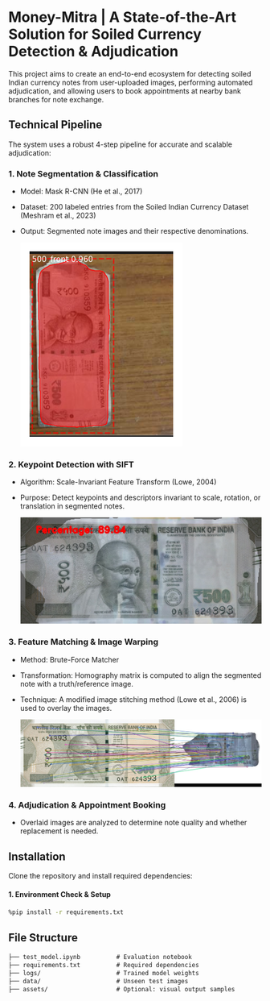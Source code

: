 # Money-Mitra | A State-of-the-Art Solution for Soiled Currency Detection & Adjudication

This project aims to create an end-to-end ecosystem for detecting soiled Indian currency notes from user-uploaded images, performing automated adjudication, and allowing users to book appointments at nearby bank branches for note exchange.

## Technical Pipeline

The system uses a robust 4-step pipeline for accurate and scalable adjudication:

### 1. Note Segmentation & Classification
- Model: Mask R-CNN (He et al., 2017)
- Dataset: 200 labeled entries from the Soiled Indian Currency Dataset (Meshram et al., 2023)
- Output: Segmented note images and their respective denominations.

  ![Alt Text](results/output_2.png)

### 2. Keypoint Detection with SIFT
- Algorithm: Scale-Invariant Feature Transform (Lowe, 2004)
- Purpose: Detect keypoints and descriptors invariant to scale, rotation, or translation in segmented notes.

  ![Alt Text](results/panorama10.jpg)

### 3. Feature Matching & Image Warping
- Method: Brute-Force Matcher
- Transformation: Homography matrix is computed to align the segmented note with a truth/reference image.
- Technique: A modified image stitching method (Lowe et al., 2006) is used to overlay the images.

  ![Alt Text](homography_matching.jpg)

### 4. Adjudication & Appointment Booking
- Overlaid images are analyzed to determine note quality and whether replacement is needed.

## Installation

Clone the repository and install required dependencies:
#### 1. Environment Check & Setup
```bash
%pip install -r requirements.txt
```

## File Structure
```
├── test_model.ipynb          # Evaluation notebook
├── requirements.txt          # Required dependencies
├── logs/                     # Trained model weights
├── data/                     # Unseen test images
├── assets/                   # Optional: visual output samples
```
